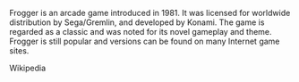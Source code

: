 Frogger is an arcade game introduced in 1981. It was licensed for worldwide distribution by Sega/Gremlin, and developed by Konami. The game is regarded as a classic and was noted for its novel gameplay and theme. Frogger is still popular and versions can be found on many Internet game sites.

Wikipedia
